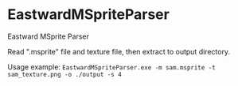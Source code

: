 # EastwardMSpriteParser
Eastward MSprite Parser

Read ".msprite" file and texture file, then extract to output directory.

Usage example: `EastwardMSpriteParser.exe -m sam.msprite -t sam_texture.png -o ./output -s 4`